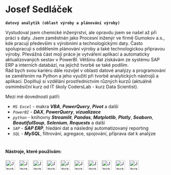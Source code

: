 # Josef Sedláček
**`datový analytik (oblast výroby a plánování výroby)`**  

Vystudoval jsem chemické inženýrství, ale opravdu jsem se našel až při práci s daty. Jsem zaměstnán jako Procesní inženýr ve firmě Gumokov a.s., kde pracuji především s výrobními a technologickými daty. Často spolupracuji s oddělením plánování výroby a také technologickou přípravou výroby. Převážná část mojí práce je vytváření aplikací a automaticky aktualizovaných sestav v PowerBI. Většinu dat získávám ze systému SAP ERP a interních databází, na jejichž tvorbě se také podílím.  
Rád bych svou kariéru dále rozvíjel v oblasti datové analýzy a programování se zaměřením na Python a jeho využití při tvorbě analytických nástrojů a aplikací. Doplňuji si vzdělání prostřednictvím různých kurzů (aktuálně osmiměsíční kurz od IT školy CodersLab - kurz Data Scientist). 

Mezi mé dovednosti patří:
- *`MS Excel`* - makra ***VBA***, ***PowerQuery***, ***Pivot*** a další
- *`PowerBI`* - ***DAX***, ***PowerQuery***, ***vizualizace***
- *`python`* - knihovny ***Streamlit***, ***Pandas***, ***Matplotlib***, ***Plotly***, ***Seaborn***, ***BeautifulSoup***, ***Selenium***, ***Requests*** a další
- *`SAP`* - ***SAP ERP***, hledání dat a následný automatizovaný reporting
- *`SQL`* - ***MySQL***, filtrování, agregace, spojování, příprava dat k analýze

#
#### Nástroje, které používám:

<img align="left" alt="Java" width="30px" style="padding-right:10px;" src="https://cdn.jsdelivr.net/gh/devicons/devicon@latest/icons/python/python-original.svg" />
<img align="left" alt="Java" width="30px" style="padding-right:10px;" src="https://cdn.jsdelivr.net/gh/devicons/devicon@latest/icons/spyder/spyder-original.svg" />
<img align="left" alt="Java" width="30px" style="padding-right:10px;" src="https://cdn.jsdelivr.net/gh/devicons/devicon@latest/icons/streamlit/streamlit-original.svg" />
<img align="left" alt="Java" width="30px" style="padding-right:10px;" src="https://cdn.jsdelivr.net/gh/devicons/devicon@latest/icons/jupyter/jupyter-original-wordmark.svg" />
<img align="left" alt="Java" width="30px" style="padding-right:10px;" src="https://cdn.jsdelivr.net/gh/devicons/devicon@latest/icons/anaconda/anaconda-original.svg" />
<img align="left" alt="Java" width="30px" style="padding-right:10px;" src="https://cdn.jsdelivr.net/gh/devicons/devicon@latest/icons/visualbasic/visualbasic-original.svg" />
<img align="left" alt="Java" width="30px" style="padding-right:10px;" src="https://cdn.jsdelivr.net/gh/devicons/devicon@latest/icons/dbeaver/dbeaver-original.svg" />
<img align="left" alt="Java" width="30px" style="padding-right:10px;" src="https://cdn.jsdelivr.net/gh/devicons/devicon@latest/icons/visualstudio/visualstudio-original.svg" />
<img align="left" alt="Java" width="30px" style="padding-right:10px;" src="https://cdn.jsdelivr.net/gh/devicons/devicon@latest/icons/mysql/mysql-original.svg" />
<img align="left" alt="Java" width="30px" style="padding-right:10px;" src="https://cdn.jsdelivr.net/gh/devicons/devicon@latest/icons/microsoftsqlserver/microsoftsqlserver-original.svg" />
